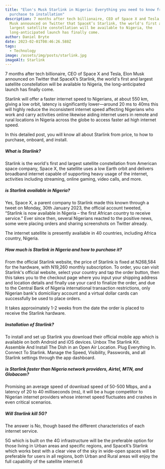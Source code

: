 ```yaml
---
title: "Elon's Musk Starlink in Nigeria: Everything you need to know from
  purchase to installation"
description: 7 months after tech billionaire, CEO of Space X and Tesla, Elon
  Musk announced on Twitter that SpaceX’s Starlink, the world's first and
  largest satellite constellation will be available to Nigeria, the
  long-anticipated launch has finally come.
author: Daniel Bryte
date: 2023-02-01T08:46:26.588Z
tags:
  - Technology
image: /assets/img/posts/starlink.jpg
imageAlt: Starlink
---
```

7 months after tech billionaire, CEO of Space X and Tesla, Elon Musk announced on Twitter that SpaceX’s Starlink, the world's first and largest satellite constellation will be available to Nigeria, the long-anticipated launch has finally come.

Starlink will offer a faster internet speed to Nigerians, at about 550 km, giving a low orbit, latency is significantly lower—around 20 ms to 40ms this will highly reduce the inconsistent internet speed affecting Nigerians who work and carry activities online likewise aiding internet users in remote and rural locations in Nigeria across the globe to access faster ad high internet speed.

In this detailed post, you will know all about Starlink from price, to how to purchase, onboard, and install.

##### What is Starlink?

Starlink is the world's first and largest satellite constellation from American space company, Space X, the satellite uses a low Earth orbit and delivers broadband internet capable of supporting heavy usage of the internet, activities including streaming, online gaming, video calls, and more.

##### is Starlink available in Nigeria?

Yes, Space X, a parent company to Starlink made this known through a tweet on Monday, 30th January 2023, the official account 
tweeted, “Starlink is now available in Nigeria – the first African country to receive service.” Ever since then, several Nigerians reacted to the positive news, some were placing orders and sharing screenshots on Twitter already.

The internet satellite is presently available in 40 countries, including Africa country, Nigeria.

##### How much is Starlink in Nigeria and how to purchase it?

From the official Starlink website, the price of Starlink is fixed at N268,584 for the hardware, with N19,260 monthly subscription. To order, you can visit Starlink's official website, select your country and tap the order button, then this takes you to the checkout page where you input your shipping address and location details and finally use your card to finalize the order, and due to the Central Bank of Nigeria international transaction restrictions, only Nigerian bank's domiciliary account and a virtual dollar cards can successfully be used to place orders.

It takes approximately 1-2 weeks from the date the order is placed to receive the Starlink hardware.

##### Installation of Starlink?

To install and set up Starlink you download their official mobile app which is available on both Android and iOS devices.
Unbox The Starlink Kit.
Assemble And Install The Dish in an Open Air Location.
Plug Everything In.
Connect To Starlink.
Manage the Speed, Visibility, Passwords, and all Starlink settings through the app dashboard.

##### is Starlink faster than Nigeria network providers, Airtel, MTN, and Globacom?

Promising an average speed of download speed of 50-500 Mbps, and a latency of 20 to 40 milliseconds (ms), it will be a huge competitor to Nigerian internet providers whose internet speed fluctuates and crashes in even critical scenarios. 

##### Will Starlink kill 5G?

The answer is No, though based the different characteristics of each internet service.

5G which is built on the 4G infrastructure will be the preferable option for those living in Urban areas and specific regions, and SpaceX’s Starlink which works best with a clear view of the sky in wide-open spaces will be preferable for users in all regions, both Urban and Rural areas will enjoy the full capability of the satellite internet.6